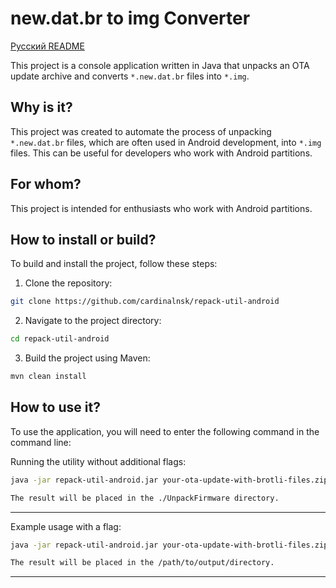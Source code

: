 # new.dat.br to img Converter
[Русский README](https://github.com/cardinalnsk/repack-util-android/README.md)

This project is a console application written in Java that unpacks an OTA update archive and converts `*.new.dat.br` files into `*.img`.

## Why is it?

This project was created to automate the process of unpacking `*.new.dat.br` files, which are often used in Android development, into `*.img` files. This can be useful for developers who work with Android partitions.

## For whom?

This project is intended for enthusiasts who work with Android partitions.

## How to install or build?

To build and install the project, follow these steps:

1. Clone the repository:
```bash
git clone https://github.com/cardinalnsk/repack-util-android
```

2. Navigate to the project directory:
```bash
cd repack-util-android
```

3. Build the project using Maven:
```bash
mvn clean install
```

## How to use it?

To use the application, you will need to enter the following command in the command line:

Running the utility without additional flags:
```bash
java -jar repack-util-android.jar your-ota-update-with-brotli-files.zip

The result will be placed in the ./UnpackFirmware directory.
```

---

Example usage with a flag:
```bash
java -jar repack-util-android.jar your-ota-update-with-brotli-files.zip -o /path/to/output/directory

The result will be placed in the /path/to/output/directory.
```

---
